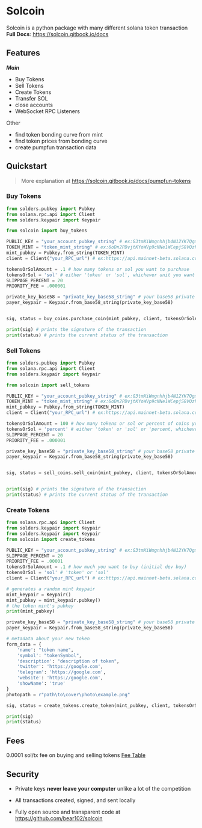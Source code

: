# Solcoin

Solcoin is a python package with many different solana token transaction
<br>
**Full Docs**: https://solcoin.gitbook.io/docs

## Features
***Main***
* Buy Tokens
* Sell Tokens
* Create Tokens
* Transfer SOL
* close accounts
* WebSocket RPC Listeners

Other
* find token bonding curve from mint
* find token prices from bonding curve
* create pumpfun transaction data

## Quickstart

> More explanation at https://solcoin.gitbook.io/docs/pumpfun-tokens

### Buy Tokens
```python
from solders.pubkey import Pubkey
from solana.rpc.api import Client
from solders.keypair import Keypair

from solcoin import buy_tokens

PUBLIC_KEY = "your_account_pubkey_string" # ex:G3tmXiWmgnhhjb4N12YK7QgmaqtRaCRaL6i4nx2ueKwr
TOKEN_MINT = "token_mint_string" # ex:6oDn2PDvjtKYoWVp9cNNe1WCepjS8VQzhBRS8qmXpump
mint_pubkey = Pubkey.from_string(TOKEN_MINT)
client = Client("your_RPC_url") # ex:https://api.mainnet-beta.solana.com

tokensOrSolAmount = .1 # how many tokens or sol you want to purchase
tokensOrSol = 'sol' # either 'token' or 'sol', whichever unit you want to buy in
SLIPPAGE_PERCENT = 20
PRIORITY_FEE = .000001 

private_key_base58 = "private_key_base58_string" # your base58 private key string
payer_keypair = Keypair.from_base58_string(private_key_base58)


sig, status = buy_coins.purchase_coin(mint_pubkey, client, tokensOrSolAmount, tokensOrSol, SLIPPAGE_PERCENT, PUBLIC_KEY, payer_keypair, PRIORITY_FEE)

print(sig) # prints the signature of the transaction
print(status) # prints the current status of the transaction
```

### Sell Tokens
```python
from solders.pubkey import Pubkey
from solana.rpc.api import Client
from solders.keypair import Keypair

from solcoin import sell_tokens

PUBLIC_KEY = "your_account_pubkey_string" # ex:G3tmXiWmgnhhjb4N12YK7QgmaqtRaCRaL6i4nx2ueKwr
TOKEN_MINT = "token_mint_string" # ex:6oDn2PDvjtKYoWVp9cNNe1WCepjS8VQzhBRS8qmXpump
mint_pubkey = Pubkey.from_string(TOKEN_MINT)
client = Client("your_RPC_url") # ex:https://api.mainnet-beta.solana.com

tokensOrSolAmount = 100 # how many tokens or sol or percent of coins you own you want to purchase
tokensOrSol = 'percent' # either 'token' or 'sol' or 'percent, whichever unit you want to buy in
SLIPPAGE_PERCENT = 20
PRIORITY_FEE = .000001 

private_key_base58 = "private_key_base58_string" # your base58 private key string
payer_keypair = Keypair.from_base58_string(private_key_base58)


sig, status = sell_coins.sell_coin(mint_pubkey, client, tokensOrSolAmount, tokensOrSol, SLIPPAGE_PERCENT, PUBLIC_KEY, payer_keypair, PRIORITY_FEE)


print(sig) # prints the signature of the transaction
print(status) # prints the current status of the transaction
```
### Create Tokens
```python
from solana.rpc.api import Client
from solders.keypair import Keypair
from solders.keypair import Keypair
from solcoin import create_tokens

PUBLIC_KEY = "your_account_pubkey_string" # ex:G3tmXiWmgnhhjb4N12YK7QgmaqtRaCRaL6i4nx2ueKwr
SLIPPAGE_PERCENT = 20
PRIORITY_FEE = .00001
tokensOrSolAmount = .1 # how much you want to buy (initial dev buy)
tokensOrSol = 'sol' # 'token' or 'sol'
client = Client("your_RPC_url") # ex:https://api.mainnet-beta.solana.com

# generates a random mint keypair
mint_keypair = Keypair()
mint_pubkey = mint_keypair.pubkey()
# the token mint's pubkey
print(mint_pubkey)

private_key_base58 = "private_key_base58_string" # your base58 private key string
payer_keypair = Keypair.from_base58_string(private_key_base58)

# metadata about your new token
form_data = {
    'name': "token name",
    'symbol': "tokenSymbol",
    'description': "description of token",
    'twitter': 'https://google.com',
    'telegram': 'https://google.com',
    'website': 'https://google.com',
    'showName': 'true'
}
photopath = r"path\to\cover\photo\example.png"

sig, status = create_tokens.create_token(mint_pubkey, client, tokensOrSolAmount, tokensOrSol, SLIPPAGE_PERCENT, PUBLIC_KEY, payer_keypair, PRIORITY_FEE, form_data, photopath, mint_keypair)

print(sig)
print(status)
```
## Fees
0.0001 sol/tx fee on buying and selling tokens
[Fee Table](https://app.gitbook.com/o/8xxOO6VLhA1jpAKdlogo/s/TdmaylEM2A8iOQ6ExecB/~/changes/4/info/fees)

## Security
- Private keys **never leave your computer** unlike a lot of the competition

- All transactions created, signed, and sent locally

- Fully open source and transparent code at https://github.com/bear102/solcoin
